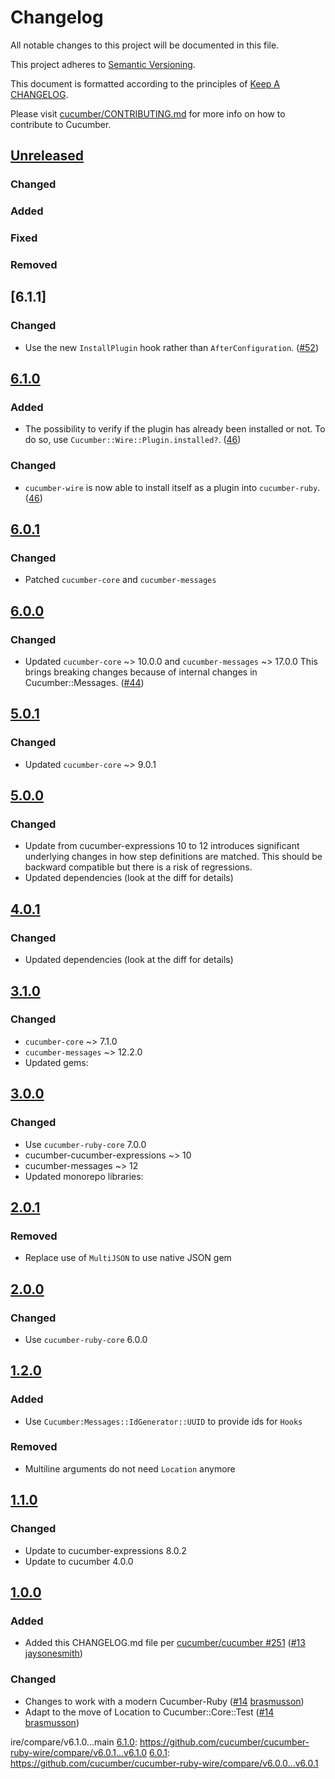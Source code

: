 # Changelog

All notable changes to this project will be documented in this file.

This project adheres to [Semantic Versioning](http://semver.org).

This document is formatted according to the principles of [Keep A CHANGELOG](http://keepachangelog.com).

Please visit [cucumber/CONTRIBUTING.md](https://github.com/cucumber/cucumber/blob/master/CONTRIBUTING.md) for more info on how to contribute to Cucumber.

## [Unreleased]

### Changed

### Added

### Fixed

### Removed

## [6.1.1]

### Changed

- Use the new `InstallPlugin` hook rather than `AfterConfiguration`.
  ([#52](https://github.com/cucumber/cucumber-ruby-wire/pull/52))

## [6.1.0]
### Added
- The possibility to verify if the plugin has already been installed or not. To
do so, use `Cucumber::Wire::Plugin.installed?`.
([46](https://github.com/cucumber/cucumber-ruby-wire/pull/46))

### Changed
- `cucumber-wire` is now able to install itself as a plugin into `cucumber-ruby`.
([46](https://github.com/cucumber/cucumber-ruby-wire/pull/46))

## [6.0.1]
### Changed
- Patched `cucumber-core` and `cucumber-messages`

## [6.0.0]
### Changed
- Updated `cucumber-core` ~> 10.0.0 and `cucumber-messages` ~> 17.0.0
This brings breaking changes because of internal changes in Cucumber::Messages.
([#44](https://github.com/cucumber/cucumber-ruby-wire/pull/44))

## [5.0.1]
### Changed
- Updated `cucumber-core` ~> 9.0.1

## [5.0.0]
### Changed
- Update from cucumber-expressions 10 to 12 introduces significant underlying changes
in how step definitions are matched. This should be backward compatible but there
is a risk of regressions.
- Updated dependencies (look at the diff for details)

## [4.0.1]
### Changed
- Updated dependencies (look at the diff for details)

## [3.1.0]
### Changed
- `cucumber-core` ~> 7.1.0
- `cucumber-messages` ~> 12.2.0
- Updated gems:

## [3.0.0]
### Changed
- Use `cucumber-ruby-core` 7.0.0
- cucumber-cucumber-expressions ~> 10
- cucumber-messages ~> 12
- Updated monorepo libraries:

## [2.0.1]
### Removed
- Replace use of `MultiJSON` to use native JSON gem

## [2.0.0]
### Changed
- Use `cucumber-ruby-core` 6.0.0

## [1.2.0]
### Added
- Use `Cucumber:Messages::IdGenerator::UUID` to provide ids for `Hooks`

### Removed
- Multiline arguments do not need `Location` anymore

## [1.1.0]
### Changed
- Update to cucumber-expressions 8.0.2
- Update to cucumber 4.0.0

## [1.0.0]
### Added
- Added this CHANGELOG.md file per [cucumber/cucumber #251](https://github.com/cucumber/cucumber/issues/251) ([#13](https://github.com/cucumber/cucumber-ruby-wire/pull/13) [jaysonesmith](https://github.com/jaysonesmith))

### Changed
- Changes to work with a modern Cucumber-Ruby ([#14](https://github.com/cucumber/cucumber-ruby-wire/pull/14) [brasmusson](https://github.com/brasmusson))
- Adapt to the move of Location to Cucumber::Core::Test ([#14](https://github.com/cucumber/cucumber-ruby-wire/pull/14) [brasmusson](https://github.com/brasmusson))

[Unreleased]: https://github.com/cucumber/cucumber-ruby-wire/compare/v6.1.0...main
[6.1.0]: https://github.com/cucumber/cucumber-ruby-wire/compare/v6.0.1...v6.1.0
[6.0.1]: https://github.com/cucumber/cucumber-ruby-wire/compare/v6.0.0...v6.0.1
[6.0.0]: https://github.com/cucumber/cucumber-ruby-wire/compare/v5.0.1...v6.0.0
[5.0.1]: https://github.com/cucumber/cucumber-ruby-wire/compare/v5.0.0...v5.0.1
[5.0.0]: https://github.com/cucumber/cucumber-ruby-wire/compare/v4.0.1...v5.0.0
[4.0.1]: https://github.com/cucumber/cucumber-ruby-wire/compare/v4.0.0...v4.0.1
[3.1.0]: https://github.com/cucumber/cucumber-ruby-wire/compare/v3.0.0...v3.1.0
[3.0.0]: https://github.com/cucumber/cucumber-ruby-wire/compare/v2.0.1...v3.0.0
[2.0.1]: https://github.com/cucumber/cucumber-ruby-wire/compare/v2.0.0...v2.0.1
[2.0.0]: https://github.com/cucumber/cucumber-ruby-wire/compare/v1.2.0...v2.0.0
[1.2.0]: https://github.com/cucumber/cucumber-ruby-wire/compare/v1.1.0...v1.2.0
[1.1.0]: https://github.com/cucumber/cucumber-ruby-wire/compare/v1.0.0...v1.1.0
[1.0.0]: https://github.com/cucumber/cucumber-ruby-wire/compare/v0.0.1...v1.0.0
ire/compare/v6.1.0...main
[6.1.0]: https://github.com/cucumber/cucumber-ruby-wire/compare/v6.0.1...v6.1.0
[6.0.1]: https://github.com/cucumber/cucumber-ruby-wire/compare/v6.0.0...v6.0.1